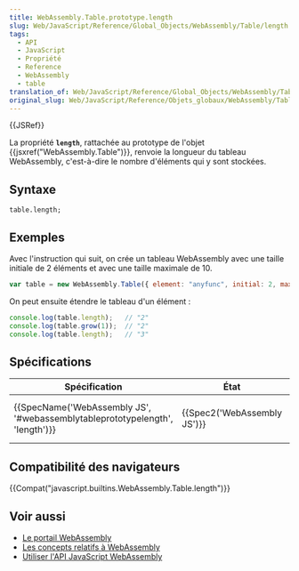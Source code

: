 ```yaml
---
title: WebAssembly.Table.prototype.length
slug: Web/JavaScript/Reference/Global_Objects/WebAssembly/Table/length
tags:
  - API
  - JavaScript
  - Propriété
  - Reference
  - WebAssembly
  - table
translation_of: Web/JavaScript/Reference/Global_Objects/WebAssembly/Table/length
original_slug: Web/JavaScript/Reference/Objets_globaux/WebAssembly/Table/length
---
```

{{JSRef}}

La propriété **`length`**, rattachée au prototype de l'objet {{jsxref("WebAssembly.Table")}}, renvoie la longueur du tableau WebAssembly, c'est-à-dire le nombre d'éléments qui y sont stockées.

## Syntaxe

    table.length;

## Exemples

Avec l'instruction qui suit, on crée un tableau WebAssembly avec une taille initiale de 2 éléments et avec une taille maximale de 10.

```js
var table = new WebAssembly.Table({ element: "anyfunc", initial: 2, maximum: 10 });
```

On peut ensuite étendre le tableau d'un élément :

```js
console.log(table.length);   // "2"
console.log(table.grow(1));  // "2"
console.log(table.length);   // "3"
```

## Spécifications

| Spécification                                                                                        | État                                 | Commentaires                                       |
| ---------------------------------------------------------------------------------------------------- | ------------------------------------ | -------------------------------------------------- |
| {{SpecName('WebAssembly JS', '#webassemblytableprototypelength', 'length')}} | {{Spec2('WebAssembly JS')}} | Brouillon de définition initiale pour WebAssembly. |

## Compatibilité des navigateurs

{{Compat("javascript.builtins.WebAssembly.Table.length")}}

## Voir aussi

- [Le portail WebAssembly](/fr/docs/WebAssembly)
- [Les concepts relatifs à WebAssembly](/fr/docs/WebAssembly/Concepts)
- [Utiliser l'API JavaScript WebAssembly](/fr/docs/WebAssembly/Using_the_JavaScript_API)

